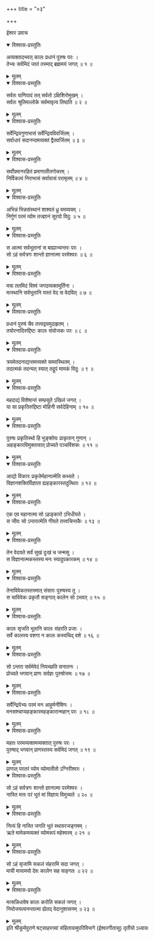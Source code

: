 +++
title = "०३"

+++

ईश्वर उवाच  

<details open><summary>विश्वास-प्रस्तुतिः</summary>

अव्यक्तादभवत् कालः प्रधानं पुरुषः परः ।  
तेभ्यः सर्वमिदं जातं तस्माद् ब्रह्ममयं जगत् ॥ १ ॥
</details>

<details><summary>मूलम्</summary>

अव्यक्तादभवत् कालः प्रधानं पुरुषः परः ।  
तेभ्यः सर्वमिदं जातं तस्माद् ब्रह्ममयं जगत् ॥ १ ॥
</details>

<details open><summary>विश्वास-प्रस्तुतिः</summary>

सर्वतः पाणिपादं तत् सर्वतो ऽक्षिशिरोमुखम् ।  
सर्वतः श्रुतिमल्लोके सर्वमावृत्य तिष्ठति ॥ २ ॥
</details>

<details><summary>मूलम्</summary>

सर्वतः पाणिपादं तत् सर्वतो ऽक्षिशिरोमुखम् ।  
सर्वतः श्रुतिमल्लोके सर्वमावृत्य तिष्ठति ॥ २ ॥
</details>

<details open><summary>विश्वास-प्रस्तुतिः</summary>

सर्वेन्द्रियगुणाभासं सर्वेन्द्रियविवर्जितम् ।  
सर्वाधारं सदानन्दमव्यक्तं द्वैतवर्जितम् ॥ ३ ॥
</details>

<details><summary>मूलम्</summary>

सर्वेन्द्रियगुणाभासं सर्वेन्द्रियविवर्जितम् ।  
सर्वाधारं सदानन्दमव्यक्तं द्वैतवर्जितम् ॥ ३ ॥
</details>

<details open><summary>विश्वास-प्रस्तुतिः</summary>

सर्वोपमानरहितं प्रमाणातीतगोचरम् ।  
निर्विकल्पं निराभासं सर्वावासं परामृतम् ॥ ४ ॥
</details>

<details><summary>मूलम्</summary>

सर्वोपमानरहितं प्रमाणातीतगोचरम् ।  
निर्विकल्पं निराभासं सर्वावासं परामृतम् ॥ ४ ॥
</details>

<details open><summary>विश्वास-प्रस्तुतिः</summary>

अभिन्नं भिन्नसंस्थानं शाश्वतं ध्रु वमव्ययम् ।  
निर्गुणं परमं व्योम तज्ज्ञानं सूरयो विदुः ॥ ५ ॥
</details>

<details><summary>मूलम्</summary>

अभिन्नं भिन्नसंस्थानं शाश्वतं ध्रु वमव्ययम् ।  
निर्गुणं परमं व्योम तज्ज्ञानं सूरयो विदुः ॥ ५ ॥
</details>

<details open><summary>विश्वास-प्रस्तुतिः</summary>

स आत्मा सर्वभूतानां स बाह्याभ्यन्तरः परः ।  
सो ऽहं सर्वत्रगः शान्तो ज्ञानात्मा परमेश्वरः ॥ ६ ॥
</details>

<details><summary>मूलम्</summary>

स आत्मा सर्वभूतानां स बाह्याभ्यन्तरः परः ।  
सो ऽहं सर्वत्रगः शान्तो ज्ञानात्मा परमेश्वरः ॥ ६ ॥
</details>

<details open><summary>विश्वास-प्रस्तुतिः</summary>

मया ततमिदं विश्वं जगदव्यक्तमूर्तिना ।  
मत्स्थानि सर्वभूतानि यस्तं वेद स वेदवित् ॥ ७ ॥
</details>

<details><summary>मूलम्</summary>

मया ततमिदं विश्वं जगदव्यक्तमूर्तिना ।  
मत्स्थानि सर्वभूतानि यस्तं वेद स वेदवित् ॥ ७ ॥
</details>

<details open><summary>विश्वास-प्रस्तुतिः</summary>

प्रधानं पुरुषं चैव तत्त्वद्वयमुदाहृतम् ।  
तयोरनादिरुद्दिष्टः कालः संयोजकः परः ॥ ८ ॥
</details>

<details><summary>मूलम्</summary>

प्रधानं पुरुषं चैव तत्त्वद्वयमुदाहृतम् ।  
तयोरनादिरुद्दिष्टः कालः संयोजकः परः ॥ ८ ॥
</details>

<details open><summary>विश्वास-प्रस्तुतिः</summary>

त्रयमेतदनाद्यन्तमव्यक्ते समवस्थितम् ।  
तदात्मकं तदन्यत् स्यात् तद्रूपं मामकं विदुः ॥ ९ ॥
</details>

<details><summary>मूलम्</summary>

त्रयमेतदनाद्यन्तमव्यक्ते समवस्थितम् ।  
तदात्मकं तदन्यत् स्यात् तद्रूपं मामकं विदुः ॥ ९ ॥
</details>

<details open><summary>विश्वास-प्रस्तुतिः</summary>

महदाद्यं विशेषान्तं सम्प्रसूते ऽखिलं जगत् ।  
या सा प्रकृतिरुद्दिष्टा मोहिनी सर्वदेहिनाम् ॥ १० ॥
</details>

<details><summary>मूलम्</summary>

महदाद्यं विशेषान्तं सम्प्रसूते ऽखिलं जगत् ।  
या सा प्रकृतिरुद्दिष्टा मोहिनी सर्वदेहिनाम् ॥ १० ॥
</details>

<details open><summary>विश्वास-प्रस्तुतिः</summary>

पुरुषः प्रकृतिस्थो हि भुङ्क्तेयः प्राकृतान् गुणान् ।  
अहङ्कारविमुक्तत्वात् प्रोच्यते पञ्चविंशकः ॥ ११ ॥
</details>

<details><summary>मूलम्</summary>

पुरुषः प्रकृतिस्थो हि भुङ्क्तेयः प्राकृतान् गुणान् ।  
अहङ्कारविमुक्तत्वात् प्रोच्यते पञ्चविंशकः ॥ ११ ॥
</details>

<details open><summary>विश्वास-प्रस्तुतिः</summary>

आद्यो विकारः प्रकृतेर्महानात्मेति कथ्यते ।  
विज्ञानशक्तिर्विज्ञाता ह्यहङ्कारस्तदुत्थितः ॥ १२ ॥
</details>

<details><summary>मूलम्</summary>

आद्यो विकारः प्रकृतेर्महानात्मेति कथ्यते ।  
विज्ञानशक्तिर्विज्ञाता ह्यहङ्कारस्तदुत्थितः ॥ १२ ॥
</details>

<details open><summary>विश्वास-प्रस्तुतिः</summary>

एक एव महानात्मा सो ऽहङ्कारो ऽभिधीयते ।  
स जीवः सो ऽन्तरात्मेति गीयते तत्त्वचिन्तकैः ॥ १३ ॥
</details>

<details><summary>मूलम्</summary>

एक एव महानात्मा सो ऽहङ्कारो ऽभिधीयते ।  
स जीवः सो ऽन्तरात्मेति गीयते तत्त्वचिन्तकैः ॥ १३ ॥
</details>

<details open><summary>विश्वास-प्रस्तुतिः</summary>

तेन वेदयते सर्वं सुखं दुःखं च जन्मसु ।  
स विज्ञानात्मकस्तस्य मनः स्यादुपकारकम् ॥ १४ ॥
</details>

<details><summary>मूलम्</summary>

तेन वेदयते सर्वं सुखं दुःखं च जन्मसु ।  
स विज्ञानात्मकस्तस्य मनः स्यादुपकारकम् ॥ १४ ॥
</details>

<details open><summary>विश्वास-प्रस्तुतिः</summary>

तेनाविवेकतस्तस्मात् संसारः पुरुषस्य तु ।  
स चाविवेकः प्रकृतौ सङ्गात् कालेन सो ऽभवत् ॥ १५ ॥
</details>

<details><summary>मूलम्</summary>

तेनाविवेकतस्तस्मात् संसारः पुरुषस्य तु ।  
स चाविवेकः प्रकृतौ सङ्गात् कालेन सो ऽभवत् ॥ १५ ॥
</details>

<details open><summary>विश्वास-प्रस्तुतिः</summary>

कालः सृजति भूतानि कालः संहरति प्रजाः ।  
सर्वे कालस्य वशगा न कालः कस्यचिद् वशे ॥ १६ ॥
</details>

<details><summary>मूलम्</summary>

कालः सृजति भूतानि कालः संहरति प्रजाः ।  
सर्वे कालस्य वशगा न कालः कस्यचिद् वशे ॥ १६ ॥
</details>

<details open><summary>विश्वास-प्रस्तुतिः</summary>

सो ऽन्तरा सर्वमेवेदं नियच्छति सनातनः ।  
प्रोच्यते भगवान् प्राणः सर्वज्ञः पुरुषोत्तमः ॥ १७ ॥
</details>

<details><summary>मूलम्</summary>

सो ऽन्तरा सर्वमेवेदं नियच्छति सनातनः ।  
प्रोच्यते भगवान् प्राणः सर्वज्ञः पुरुषोत्तमः ॥ १७ ॥
</details>

<details open><summary>विश्वास-प्रस्तुतिः</summary>

सर्वेन्द्रियेभ्यः परमं मन आहुर्मनीषिणः ।  
मनसश्चाप्यहङ्कारमहङ्कारान्महान् परः ॥ १८ ॥
</details>

<details><summary>मूलम्</summary>

सर्वेन्द्रियेभ्यः परमं मन आहुर्मनीषिणः ।  
मनसश्चाप्यहङ्कारमहङ्कारान्महान् परः ॥ १८ ॥
</details>

<details open><summary>विश्वास-प्रस्तुतिः</summary>

महतः परमव्यक्तमव्यक्तात् पुरुषः परः ।  
पुरुषाद् भगवान् प्राणस्तस्य सर्वमिदं जगत् ॥ १९ ॥
</details>

<details><summary>मूलम्</summary>

महतः परमव्यक्तमव्यक्तात् पुरुषः परः ।  
पुरुषाद् भगवान् प्राणस्तस्य सर्वमिदं जगत् ॥ १९ ॥
</details>
प्राणात् परतरं व्योम व्योमातीतो ऽग्निरीश्वरः ।  

<details open><summary>विश्वास-प्रस्तुतिः</summary>

सो ऽहं सर्वत्रगः शान्तो ज्ञानात्मा परमेश्वरः ।  
नास्ति मत्तः परं भूतं मां विज्ञाय विमुच्यते ॥ २० ॥
</details>

<details><summary>मूलम्</summary>

सो ऽहं सर्वत्रगः शान्तो ज्ञानात्मा परमेश्वरः ।  
नास्ति मत्तः परं भूतं मां विज्ञाय विमुच्यते ॥ २० ॥
</details>

<details open><summary>विश्वास-प्रस्तुतिः</summary>

नित्यं हि नास्ति जगति भूतं स्थावरजङ्गमम् ।  
ऋते मामेकमव्यक्तं व्योमरूपं महेश्वरम् ॥ २१ ॥
</details>

<details><summary>मूलम्</summary>

नित्यं हि नास्ति जगति भूतं स्थावरजङ्गमम् ।  
ऋते मामेकमव्यक्तं व्योमरूपं महेश्वरम् ॥ २१ ॥
</details>

<details open><summary>विश्वास-प्रस्तुतिः</summary>

सो ऽहं सृजामि सकलं संहरामि सदा जगत् ।  
मायी मायामयो देवः कालेन सह सङ्गतः ॥ २२ ॥
</details>

<details><summary>मूलम्</summary>

सो ऽहं सृजामि सकलं संहरामि सदा जगत् ।  
मायी मायामयो देवः कालेन सह सङ्गतः ॥ २२ ॥
</details>

<details open><summary>विश्वास-प्रस्तुतिः</summary>

मत्सन्निधावेष कालः करोति सकलं जगत् ।  
नियोजयत्यनन्तात्मा ह्येतद् वेदानुशासनम् ॥ २३ ॥
</details>

<details><summary>मूलम्</summary>

मत्सन्निधावेष कालः करोति सकलं जगत् ।  
नियोजयत्यनन्तात्मा ह्येतद् वेदानुशासनम् ॥ २३ ॥
</details>
इति श्रीकूर्मपुराणे षट्साहस्त्र्यां संहितायामुपरिविभागे (ईश्वरगीतासु) तृतीयो ऽध्यायः

